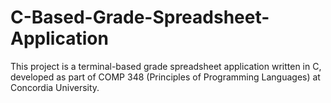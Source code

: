 # C-Based-Grade-Spreadsheet-Application
This project is a terminal-based grade spreadsheet application written in C, developed as part of COMP 348 (Principles of Programming Languages) at Concordia University.
